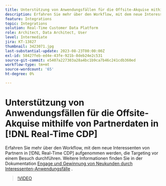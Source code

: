 ```yaml
---
title: Unterstützung von Anwendungsfällen für die Offsite-Akquise mithilfe von Partnerdaten in [!DNL Real-Time CDP]
description: Erfahren Sie mehr über den Workflow, mit dem neue Interessenten von Partnern aufgenommen werden [!DNL Real-Time CDP]  um Targeting vor einem Besuch durchzuführen. 
feature: Integrations
topic: Integrations
solution: Real-Time Customer Data Platform
role: Architect, Data Architect, User
level: Intermediate
jira: KT-13827
thumbnail: 3423071.jpg
last-substantial-update: 2023-08-23T00:00:00Z
exl-id: 58427feb-ed4e-43fe-921b-8deb24e2c531
source-git-commit: e5407a227303a28a4bc1b9ca7b46c241cdb360ed
workflow-type: tm+mt
source-wordcount: '65'
ht-degree: 0%

---
```


# Unterstützung von Anwendungsfällen für die Offsite-Akquise mithilfe von Partnerdaten in [!DNL Real-Time CDP]

Erfahren Sie mehr über den Workflow, mit dem neue Interessenten von Partnern in [!DNL Real-Time CDP] aufgenommen werden, die Targeting vor einem Besuch durchführen. Weitere Informationen finden Sie in der Dokumentation [Engage und Gewinnung von Neukunden durch Interessenten-Anwendungsfälle](https://experienceleague.adobe.com/docs/experience-platform/rtcdp/use-cases/partner-data/prospecting.html) .

>[!VIDEO](https://video.tv.adobe.com/v/3423071/?learn=on)
